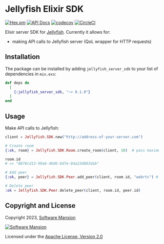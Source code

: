 # Jellyfish Elixir SDK
[![Hex.pm](https://img.shields.io/hexpm/v/jellyfish_server_sdk.svg)](https://hex.pm/packages/jellyfish_server_sdk)
[![API Docs](https://img.shields.io/badge/api-docs-yellow.svg?style=flat)](https://hexdocs.pm/jellyfish_server_sdk)
[![codecov](https://codecov.io/gh/jellyfish-dev/server_sdk_elixir/branch/master/graph/badge.svg?token=ByIko4o5U8)](https://codecov.io/gh/jellyfish-dev/server_sdk_elixir)
[![CircleCI](https://circleci.com/gh/jellyfish-dev/server_sdk_elixir.svg?style=svg)](https://circleci.com/gh/jellyfish-dev/server_sdk_elixir)

Elixir server SDK for [Jellyfish](https://github.com/jellyfish-dev/jellyfish).
Currently it allows for:
- making API calls to Jellyfish server (QoL wrapper for HTTP requests)

## Installation

The package can be installed by adding `jellyfish_server_sdk` to your list of dependencies in `mix.exs`:

```elixir
def deps do
  [
    {:jellyfish_server_sdk, "~> 0.1.0"}
  ]
end
```

## Usage

Make API calls to Jellyfish:

```elixir
client = Jellyfish.SDK.new("http://address-of-your-server.com")

# Create room
{:ok, room} = Jellyfish.SDK.Room.create_room(client, 10)  # pass maximum number of peers

room.id
# => "8878cd13-99a6-40d6-8d7e-8da23d803dab"

# Add peer
{:ok, peer} = Jellyfish.SDK.Peer.add_peer(client, room.id, "webrtc") # pass room id and type of peer

# Delete peer
:ok = Jellyfish.SDK.Peer.delete_peer(client, room.id, peer.id)
```

## Copyright and License

Copyright 2023, [Software Mansion](https://swmansion.com/?utm_source=git&utm_medium=readme&utm_campaign=jellyfish)

[![Software Mansion](https://logo.swmansion.com/logo?color=white&variant=desktop&width=200&tag=membrane-github)](https://swmansion.com/?utm_source=git&utm_medium=readme&utm_campaign=jellyfish)

Licensed under the [Apache License, Version 2.0](LICENSE)